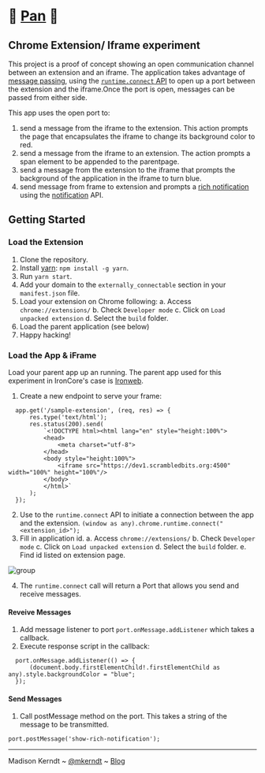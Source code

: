 # 🍳  [Pan](https://en.wikipedia.org/wiki/Pan_(moon))  🌙
## Chrome Extension/ Iframe experiment

This project is a proof of concept showing an open communication channel between an extension and an iframe. The application takes advantage of [message passing](https://developer.chrome.com/extensions/messaging), using the [`runtime.connect` API](https://developer.chrome.com/extensions/runtime#method-connect) to open up a port between the extension and the iframe.Once the port is open, messages can be passed from either side. 

This app uses the open port to:

1. send a message from the iframe to the extension. This action prompts the page that encapsulates the iframe to change its background color to red.
2. send a message from the iframe to an extension. The action prompts a span element to be appended to the parentpage.
3. send a message from the extension to the iframe that prompts the background of the application in the iframe to turn blue.
4. send message from frame to extension and prompts a [rich notification](https://developer.chrome.com/extensions/richNotifications) using the [notification](https://developer.chrome.com/apps/notifications) API.

## Getting Started

### Load the Extension

1. Clone the repository.
2. Install [yarn](https://yarnpkg.com): `npm install -g yarn`.
3. Run `yarn start`.
4. Add your domain to the `externally_connectable` section in your `manifest.json` file.
5. Load your extension on Chrome following:
    a. Access `chrome://extensions/`
    b. Check `Developer mode`
    c. Click on `Load unpacked extension`
    d. Select the `build` folder.
6. Load the parent application (see below)
7. Happy hacking!

### Load the App & iFrame

Load your parent app up an running. The parent app used for this experiment in IronCore's case is [Ironweb](https://github.com/IronCoreLabs/ironweb).

1. Create a new endpoint to serve your frame:

```
  app.get('/sample-extension', (req, res) => {
      res.type('text/html');
      res.status(200).send(
          `<!DOCTYPE html><html lang="en" style="height:100%">
          <head>
              <meta charset="utf-8">
          </head>
          <body style="height:100%">
              <iframe src="https://dev1.scrambledbits.org:4500" width="100%" height="100%"/>
          </body>
          </html>`
      );
  });
```
2. Use to the `runtime.connect` API to initiate a connection between the app and the extension.
`(window as any).chrome.runtime.connect("<extension_id>");`
3. Fill in application id.
    a. Access `chrome://extensions/`
    b. Check `Developer mode`
    c. Click on `Load unpacked extension`
    d. Select the `build` folder.
    e. Find id listed on extension page.
    
 ![group](https://user-images.githubusercontent.com/19200284/34009861-c0751974-e0c7-11e7-8884-0926c67c8442.jpg)
 
 
4. The `runtime.connect` call will return a Port that allows you send and receive messages.

#### Reveive Messages
  1. Add message listener to port `port.onMessage.addListener` which takes a callback.
  2. Execute response script in the callback:

```
  port.onMessage.addListener(() => {
      (document.body.firstElementChild!.firstElementChild as any).style.backgroundColor = "blue";
  });
```
#### Send Messages
  1. Call postMessage method on the port. This takes a string of the message to be transmitted.

```
port.postMessage('show-rich-notification');
```

-------------
Madison Kerndt ~ [@mkerndt](https://twitter.com/mkerndt) ~ [Blog](https://medium.com/@mkerndt)
